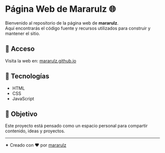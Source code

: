 # Página Web de Mararulz 🌐

Bienvenido al repositorio de la página web de **mararulz**.  
Aquí encontrarás el código fuente y recursos utilizados para construir y mantener el sitio.

## 🔗 Acceso
Visita la web en: [mararulz.github.io](https://mararulz.github.io)

## 🚀 Tecnologías
- HTML  
- CSS  
- JavaScript  

## 📌 Objetivo
Este proyecto está pensado como un espacio personal para compartir contenido, ideas y proyectos.

---
✦ Creado con ❤️ por [mararulz](https://github.com/mararulz)
